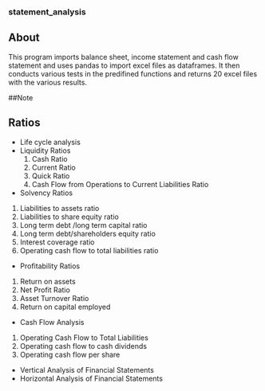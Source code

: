 ### statement_analysis

## About
This program imports balance sheet, income statement and cash flow statement and uses pandas to import excel files as dataframes.
It then conducts various tests in the predifined functions and returns 20 excel files with the various results.

##Note 

## Ratios
+	Life cycle analysis
+ Liquidity Ratios
  1.  Cash Ratio
  2.  Current Ratio
  3.  Quick Ratio
  4.  Cash Flow from Operations to Current Liabilities Ratio
+	Solvency Ratios
  1.  Liabilities to assets ratio
  2.  Liabilities to share equity ratio
  3.  Long term debt /long term capital ratio
  4.  Long term debt/shareholders equity ratio
  5.  Interest coverage ratio 
  6.  Operating cash flow to total liabilities ratio
+	Profitability Ratios
  1.  Return on assets
  2.  Net Profit Ratio
  3.  Asset Turnover Ratio
  4.  Return on capital employed
+	Cash Flow Analysis
  1.  Operating Cash Flow to Total Liabilities
  2.  Operating cash flow to cash dividends
  3.  Operating cash flow per share
+	Vertical Analysis of Financial Statements
+	Horizontal Analysis of Financial Statements
